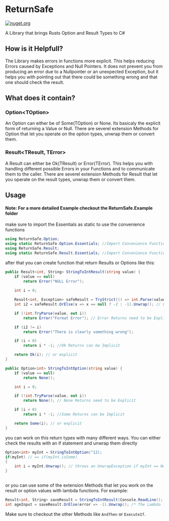 # ReturnSafe  
[![nuget.org](https://img.shields.io/nuget/v/ReturnSafe?color=blue)](https://www.nuget.org/packages/ReturnSafe/)

A Library that brings Rusts Option and Result Types to C#

## How is it Helpfull?
The Library makes errors in functions more explicit. This helps reducing Errors caused by Exceptions and Null Pointers.
It does not prevent you from producing an error due to a Nullpointer or an unexpected Exception, but it helps you with
pointing out that there could be something wrong and that one should check the result.

## What does it contain?
### Option\<TOption\>
An Option can either be of Some(TOption) or None. Its basicaly the explicit form of returning a Value or Null.
There are severel extension Methods for Option that let you operate on the option types, unwrap them or convert them.

### Result<TResult, TError>
A Result can either be Ok(TResult) or Error(TError). This helps you with handling different possible Errors in your Functions and to communicate them to the caller.
There are severel extension Methods for Result that let you operate on the result types, unwrap them or convert them.

## Usage
#### Note: For a more detailed Example checkout the ReturnSafe.Example folder

make sure to import the Essentials as static to use the convenience functions
```c#
using ReturnSafe.Option;
using static ReturnSafe.Option.Essentials; //Import Convenience Functions like Some(TOptione) and None()
using ReturnSafe.Result;
using static ReturnSafe.Result.Essentials; //Import Convenience Functions like Ok(TResult) and Error(TError)
```

after that you can create function that return Results or Options like this: 
```c#
public Result<int, String> StringToIntResult(string value) {
    if (value == null) 
        return Error("NULL Error"); 
    
    int i = 0;

    Result<int, Exception> safeResult = TryStrict(() => int.Parse(value)); // Make external functions Safe    
    int i2 = safeResult.OrElse(x => x == null ? -2 : -1).Unwrap(); // Provide an alternative value dependant on the error

    if (!int.TryParse(value, out i)) 
        return Error("Format Error"); // Error Returns need to be Explicit

    if (i2 != i)
        return Error("There is clearly something wrong");

    if (i < 0) 
        return i * -1; //Ok Returns can be Implicit

    return Ok(i); // or explicit
}

public Option<int> StringToIntOption(string value) {
    if (value == null)
        return None();

    int i = 0;

    if (!int.TryParse(value, out i))
        return None(); // None Returns need to be Explicit

    if (i < 0)
        return i * -1; //Some Returns can be Implicit

    return Some(i); // or explicit
}
```

you can work on this return types with many different ways. You can either check the results with an if statement and unwrap them directly

```c#
Option<int> myInt = StringToIntOption("12);
if(myInt) // == if(myInt.isSome) 
{
    int i = myInt.Unwrap(); // throws an UnwrapException if myInt == None
}
   
```

or you can use some of the extension Methods that let you work on the result or option values with lambda functions. For example:

```c#
Result<int, String> saveResult = StringToIntResult(Console.ReadLine();
int ageInput = saveResult.OrElse(error => -1).Unwrap(); /* The Lambda function in OrElse is only called on Errors and returns a new Result, if saveResult is Ok saveResult stays unchanged */
```
Make sure to checkout the other Methods like `AndThen` or `ExecuteIf`.

